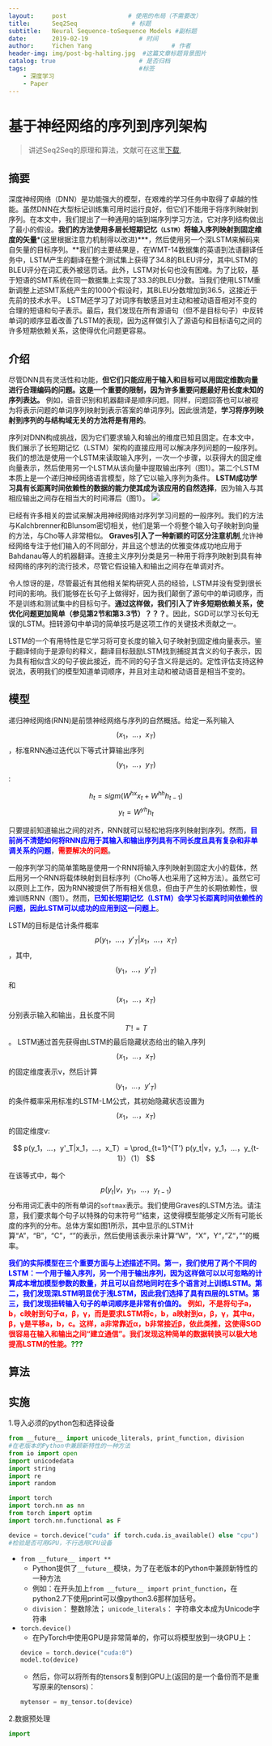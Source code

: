 ```yaml
---
layout:     post                 # 使用的布局（不需要改）
title:      Seq2Seq               # 标题 
subtitle:   Neural Sequence-toSequence Models #副标题
date:       2019-02-19              # 时间
author:     Yichen Yang                      # 作者
header-img: img/post-bg-halting.jpg  #这篇文章标题背景图片
catalog: true                       # 是否归档
tags:                               #标签
    - 深度学习
    - Paper
---
```

# 基于神经网络的序列到序列架构
> 讲述Seq2Seq的原理和算法，文献可在这里[下载](http://papers.nips.cc/paper/5346-sequence-to-sequence-learning-with-neural-networks.pdf),
<script type="text/javascript" async src="https://cdn.mathjax.org/mathjax/latest/MathJax.js?config=TeX-MML-AM_CHTML"> </script>

## 摘要
深度神经网络（DNN）是功能强大的模型，在艰难的学习任务中取得了卓越的性能。虽然DNN在大型标记训练集可用时运行良好，但它们不能用于将序列映射到序列。在本文中，我们提出了一种通用的端到端序列学习方法，它对序列结构做出了最小的假设。**我们的方法使用多层长短期记忆`（LSTM）`将输入序列映射到固定维度的矢量***(这里根据注意力机制得以改进)***，然后使用另一个深LSTM来解码来自矢量的目标序列。**我们的主要结果是，在WMT-14数据集的英语到法语翻译任务中，LSTM产生的翻译在整个测试集上获得了34.8的BLEU评分，其中LSTM的BLEU评分在词汇表外被惩罚话。此外，LSTM对长句也没有困难。为了比较，基于短语的SMT系统在同一数据集上实现了33.3的BLEU分数。当我们使用LSTM重新调整上述SMT系统产生的1000个假设时，其BLEU分数增加到36.5，这接近于先前的技术水平。 LSTM还学习了对词序有敏感且对主动和被动语音相对不变的合理的短语和句子表示。最后，我们发现在所有源语句（但不是目标句子）中反转单词的顺序显着改善了LSTM的表现，因为这样做引入了源语句和目标语句之间的许多短期依赖关系，这使得优化问题更容易。

## 介绍
尽管DNN具有灵活性和功能，**但它们只能应用于输入和目标可以用固定维数向量进行合理编码的问题。这是一个重要的限制，因为许多重要问题最好用长度未知的序列表达。** 例如，语音识别和机器翻译是顺序问题。同样，问题回答也可以被视为将表示问题的单词序列映射到表示答案的单词序列。因此很清楚，**学习将序列映射到序列的与结构域无关的方法将是有用的**。

序列对DNN构成挑战，因为它们要求输入和输出的维度已知且固定。在本文中，我们展示了长短期记忆（LSTM）架构的直接应用可以解决序列问题的一般序列。我们的想法是使用一个LSTM来读取输入序列，一次一个步骤，以获得大的固定维向量表示，然后使用另一个LSTM从该向量中提取输出序列（图1）。第二个LSTM本质上是一个递归神经网络语言模型，除了它以输入序列为条件。 **LSTM成功学习具有长距离时间依赖性的数据的能力使其成为该应用的自然选择**，因为输入与其相应输出之间存在相当大的时间滞后（图1）。
![](https://ws1.sinaimg.cn/large/006tKfTcgy1g0d8vf5n2dj311m098wfc.jpg)

已经有许多相关的尝试来解决用神经网络对序列学习问题的一般序列。我们的方法与Kalchbrenner和Blunsom密切相关，他们是第一个将整个输入句子映射到向量的方法，与Cho等人非常相似。 **Graves引入了一种新颖的可区分注意机制**,允许神经网络专注于他们输入的不同部分，并且这个想法的优雅变体成功地应用于Bahdanau等人的机器翻译。连接主义序列分类是另一种用于将序列映射到具有神经网络的序列的流行技术，尽管它假设输入和输出之间存在单调对齐。

令人惊讶的是，尽管最近有其他相关架构研究人员的经验，LSTM并没有受到很长时间的影响。我们能够在长句子上做得好，因为我们颠倒了源句中的单词顺序，而不是训练和测试集中的目标句子。**通过这样做，我们引入了许多短期依赖关系，使优化问题更加简单（参见第2节和第3.3节）？？？**。因此，SGD可以学习长句无误的LSTM。扭转源句中单词的简单技巧是这项工作的关键技术贡献之一。

LSTM的一个有用特性是它学习将可变长度的输入句子映射到固定维向量表示。鉴于翻译倾向于是源句的释义，翻译目标鼓励LSTM找到捕捉其含义的句子表示，因为具有相似含义的句子彼此接近，而不同的句子含义将是远的。定性评估支持这种说法，表明我们的模型知道单词顺序，并且对主动和被动语音是相当不变的。

## 模型
递归神经网络(RNN)是前馈神经网络与序列的自然概括。给定一系列输入 $$(x_1，...，x_T)$$，标准RNN通过迭代以下等式计算输出序列 $$(y_1，...，y_T)$$:

$$ 
h_t = sigm(W^{hx}x_t + W^{hh}h_{t-1})
$$
$$ 
y_t = W^{yh}h_t
$$

只要提前知道输出之间的对齐，RNN就可以轻松地将序列映射到序列。然而，<span style="color:blue;">**目前尚不清楚如何将RNN应用于其输入和输出序列具有不同长度且具有复杂和非单调关系的问题**</span>，<span style="color:red;">**需要解决的问题**</span>。

一般序列学习的简单策略是使用一个RNN将输入序列映射到固定大小的载体，然后用另一个RNN将载体映射到目标序列（Cho等人也采用了这种方法）。虽然它可以原则上工作，因为RNN被提供了所有相关信息，但由于产生的长期依赖性，很难训练RNN（图1）。然而，<span style="color:blue;">**已知长短期记忆（LSTM）会学习长距离时间依赖性的问题，因此LSTM可以成功的应用到这一问题上**</span>。


LSTM的目标是估计条件概率$$p(y_1，...，y'_T|x_1，...，x_T)$$，其中, $$(y_1，...，y'_T)$$和$$(x_1，...，x_T)$$分别表示输入和输出，且长度不同$$T'!= T$$。 LSTM通过首先获得由LSTM的最后隐藏状态给出的输入序列$$(x_1，...，x_T)$$的固定维度表示v，然后计算$$(y_1，...，y'_T)$$的条件概率采用标准的LSTM-LM公式，其初始隐藏状态设置为$$(x_1，...，x_T)$$的固定维度v:

$$
p(y_1，...，y'_T|x_1，...，x_T）= \prod_{t=1}^{T'} p(y_t|v，y_1，...，y_{t-1}）（1）
$$


在该等式中，每个$$p(y_t | v，y_1，...，y_{t-1})$$分布用词汇表中的所有单词的`softmax`表示。我们使用Graves的LSTM方法。请注意，我们要求每个句子以特殊的句末符号“<EOS>”结束，这使得模型能够定义所有可能长度的序列的分布。总体方案如图1所示，其中显示的LSTM计算“A”，“B”，“C”，“<EOS>”的表示，然后使用该表示来计算“W”，“X”，Y“，”Z“，”<EOS>“的概率。

<span style="color:blue;">**我们的实际模型在三个重要方面与上述描述不同。第一，我们使用了两个不同的LSTM：一个用于输入序列，另一个用于输出序列，因为这样做可以以可忽略的计算成本增加模型参数的数量，并且可以自然地同时在多个语言对上训练LSTM。第二，我们发现深LSTM明显优于浅LSTM，因此我们选择了具有四层的LSTM。第三，我们发现扭转输入句子的单词顺序是非常有价值的。**</span> <span style="color:red;">**例如，不是将句子a，b，c映射到句子α，β，γ，而是要求LSTM将c，b，a映射到α，β，γ，其中α，β，γ是平移a，b，c。这样，a非常靠近α，b非常接近β，依此类推，这使得SGD很容易在输入和输出之间“建立通信”。我们发现这种简单的数据转换可以极大地提高LSTM的性能。**</span><span style="color:green;">**???**</span>


## 算法

## 实施
1.导入必须的python包和选择设备 

```python
from __future__ import unicode_literals, print_function, division
#在老版本的Python中兼顾新特性的一种方法
from io import open
import unicodedata
import string
import re
import random

import torch
import torch.nn as nn
from torch import optim
import torch.nn.functional as F

device = torch.device("cuda" if torch.cuda.is_available() else "cpu")
#检验是否可用GPU，不行选用CPU设备
```
* `from __future__ import **`
  * Python提供了`__future__`模块，为了在老版本的Python中兼顾新特性的一种方法
  * 例如：在开头加上`from __future__ import print_function`，在python2.7下使用print可以像python3.6那样加括号。
  * `division`： 整数除法； `unicode_literals`： 字符串文本成为Unicode字符串
* `torch.device()`
  * 在PyTorch中使用GPU是非常简单的，你可以将模型放到一块GPU上：
  ```python
  device = torch.device("cuda:0")
  model.to(device)
  ```
  * 然后，你可以将所有的tensors复制到GPU上(返回的是一个备份而不是重写原来的tensors)：
  ```python
  mytensor = my_tensor.to(device)
  ```

2.数据预处理

```python
import 
```